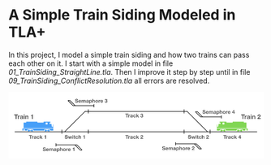 # A Simple Train Siding Modeled in TLA+
In this project, I model a simple train siding and how two trains can pass each other on it. 
I start with a simple model in file *01_TrainSiding_StraightLine.tla*. Then I improve it step by step until in file *09_TrainSiding_ConflictResolution.tla* all errors are resolved.

![Sketch](./TrainSidings_Sketch.jpeg)
